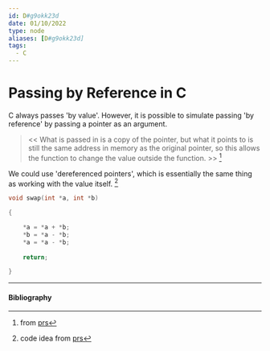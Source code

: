 ```yaml
---
id: D#g9okk23d
date: 01/10/2022
type: node
aliases: [D#g9okk23d]
tags:
  - C
---
```

# Passing by Reference in C

C always passes 'by value'. However, it is possible to simulate passing 'by reference' by passing a pointer as an argument.

> << What is passed in is a copy of the pointer, but what it points to is still the same address in memory as the original pointer, so this allows the function to change the value outside the function. >> [^1]

We could use 'dereferenced pointers', which is essentially the same thing as working with the value itself. [^2]

```C
void swap(int *a, int *b)

{

	*a = *a + *b;
	*b = *a - *b;
	*a = *a - *b;
	
	return;

}
```
---

#### Bibliography

[^1]: from [prs]
[^2]: code idea from [prs]

[prs]: [dev.to](https://dev.to/mikkel250/passing-by-value-passing-by-reference-in-c-1acg)